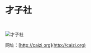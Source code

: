 

才子社
=========

<img style="margin-top:30px;" src="https://raw.github.com/hilerchyn/caizi/master/src/caizi/static/img/caizi.gif" alt="才子社" title="才子社" />

网址：[http://caizi.org](http://caizi.org)
